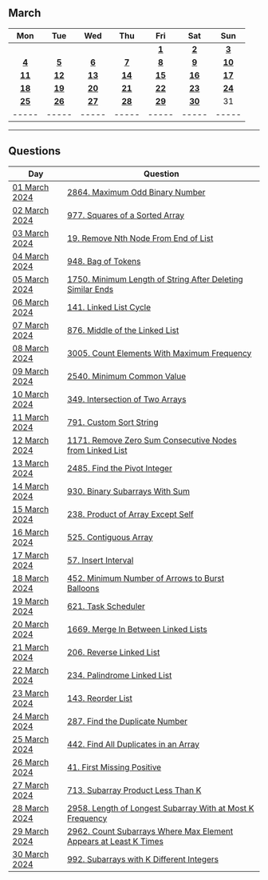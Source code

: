 March
---
| Mon | Tue | Wed | Thu | Fri | Sat | Sun |
| :---: | :---: | :---: | :---: | :---: | :---: | :---: |
|     |     |     |     | [**1**](01) | [**2**](02) | [**3**](03) |
| [**4**](04) | [**5**](05) | [**6**](06)   | [**7**](07) | [**8**](08) | [**9**](09) | [**10**](10) |
| [**11**](11) | [**12**](12) | [**13**](13) | [**14**](14) | [**15**](15) | [**16**](16) | [**17**](17) |
| [**18**](18) | [**19**](19) | [**20**](20) | [**21**](21) | [**22**](22) | [**23**](23) | [**24**](24) |
| [**25**](25) | [**26**](26) | [**27**](27) | [**28**](28) | [**29**](29) | [**30**](30) | 31  |
| ----- | ----- | ----- | ----- | ----- | ----- | ----- |

---

Questions
---
| Day | Question |
| --- | --- |
| [01 March 2024](01) | [2864. Maximum Odd Binary Number](https://leetcode.com/problems/maximum-odd-binary-number) |
| [02 March 2024](02) | [977. Squares of a Sorted Array](https://leetcode.com/problems/squares-of-a-sorted-array) |
| [03 March 2024](03) | [19. Remove Nth Node From End of List](https://leetcode.com/problems/remove-nth-node-from-end-of-list) |
| [04 March 2024](04) | [948. Bag of Tokens](https://leetcode.com/problems/bag-of-tokens) |
| [05 March 2024](05) | [1750. Minimum Length of String After Deleting Similar Ends](https://leetcode.com/problems/minimum-length-of-string-after-deleting-similar-ends) |
| [06 March 2024](06) | [141. Linked List Cycle](https://leetcode.com/problems/linked-list-cycle) |
| [07 March 2024](07) | [876. Middle of the Linked List](https://leetcode.com/problems/middle-of-the-linked-list) |
| [08 March 2024](08) | [3005. Count Elements With Maximum Frequency](https://leetcode.com/problems/count-elements-with-maximum-frequency) |
| [09 March 2024](09) | [2540. Minimum Common Value](https://leetcode.com/problems/minimum-common-value) |
| [10 March 2024](10) | [349. Intersection of Two Arrays](https://leetcode.com/problems/intersection-of-two-arrays) |
| [11 March 2024](11) | [791. Custom Sort String](https://leetcode.com/problems/custom-sort-string) |
| [12 March 2024](12) | [1171. Remove Zero Sum Consecutive Nodes from Linked List](https://leetcode.com/problems/remove-zero-sum-consecutive-nodes-from-linked-list) |
| [13 March 2024](13) | [2485. Find the Pivot Integer](https://leetcode.com/problems/find-the-pivot-integer) |
| [14 March 2024](14) | [930. Binary Subarrays With Sum](https://leetcode.com/problems/binary-subarrays-with-sum) |
| [15 March 2024](15) | [238. Product of Array Except Self](https://leetcode.com/problems/product-of-array-except-self) |
| [16 March 2024](16) | [525. Contiguous Array](https://leetcode.com/problems/contiguous-array) |
| [17 March 2024](17) | [57. Insert Interval](https://leetcode.com/problems/insert-interval) |
| [18 March 2024](18) | [452. Minimum Number of Arrows to Burst Balloons](https://leetcode.com/problems/minimum-number-of-arrows-to-burst-balloons) |
| [19 March 2024](19) | [621. Task Scheduler](https://leetcode.com/problems/task-scheduler) |
| [20 March 2024](20) | [1669. Merge In Between Linked Lists](https://leetcode.com/problems/merge-in-between-linked-lists) |
| [21 March 2024](21) | [206. Reverse Linked List](https://leetcode.com/problems/reverse-linked-list) |
| [22 March 2024](22) | [234. Palindrome Linked List](https://leetcode.com/problems/palindrome-linked-list) |
| [23 March 2024](23) | [143. Reorder List](https://leetcode.com/problems/reorder-list) |
| [24 March 2024](24) | [287. Find the Duplicate Number](https://leetcode.com/problems/find-the-duplicate-number) |
| [25 March 2024](25) | [442. Find All Duplicates in an Array](https://leetcode.com/problems/find-all-duplicates-in-an-array) |
| [26 March 2024](26) | [41. First Missing Positive](https://leetcode.com/problems/first-missing-positive) |
| [27 March 2024](27) | [713. Subarray Product Less Than K](https://leetcode.com/problems/subarray-product-less-than-k) |
| [28 March 2024](28) | [2958. Length of Longest Subarray With at Most K Frequency](https://leetcode.com/problems/length-of-longest-subarray-with-at-most-k-frequency) |
| [29 March 2024](29) | [2962. Count Subarrays Where Max Element Appears at Least K Times](https://leetcode.com/problems/count-subarrays-where-max-element-appears-at-least-k-times) |
| [30 March 2024](30) | [992. Subarrays with K Different Integers](https://leetcode.com/problems/subarrays-with-k-different-integers) |
